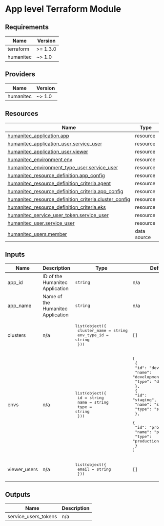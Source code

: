 # App level Terraform Module

<!-- BEGIN_TF_DOCS -->
## Requirements

| Name | Version |
|------|---------|
| terraform | >= 1.3.0 |
| humanitec | ~> 1.0 |

## Providers

| Name | Version |
|------|---------|
| humanitec | ~> 1.0 |

## Resources

| Name | Type |
|------|------|
| [humanitec_application.app](https://registry.terraform.io/providers/humanitec/humanitec/latest/docs/resources/application) | resource |
| [humanitec_application_user.service_user](https://registry.terraform.io/providers/humanitec/humanitec/latest/docs/resources/application_user) | resource |
| [humanitec_application_user.viewer](https://registry.terraform.io/providers/humanitec/humanitec/latest/docs/resources/application_user) | resource |
| [humanitec_environment.env](https://registry.terraform.io/providers/humanitec/humanitec/latest/docs/resources/environment) | resource |
| [humanitec_environment_type_user.service_user](https://registry.terraform.io/providers/humanitec/humanitec/latest/docs/resources/environment_type_user) | resource |
| [humanitec_resource_definition.app_config](https://registry.terraform.io/providers/humanitec/humanitec/latest/docs/resources/resource_definition) | resource |
| [humanitec_resource_definition_criteria.agent](https://registry.terraform.io/providers/humanitec/humanitec/latest/docs/resources/resource_definition_criteria) | resource |
| [humanitec_resource_definition_criteria.app_config](https://registry.terraform.io/providers/humanitec/humanitec/latest/docs/resources/resource_definition_criteria) | resource |
| [humanitec_resource_definition_criteria.cluster_config](https://registry.terraform.io/providers/humanitec/humanitec/latest/docs/resources/resource_definition_criteria) | resource |
| [humanitec_resource_definition_criteria.eks](https://registry.terraform.io/providers/humanitec/humanitec/latest/docs/resources/resource_definition_criteria) | resource |
| [humanitec_service_user_token.service_user](https://registry.terraform.io/providers/humanitec/humanitec/latest/docs/resources/service_user_token) | resource |
| [humanitec_user.service_user](https://registry.terraform.io/providers/humanitec/humanitec/latest/docs/resources/user) | resource |
| [humanitec_users.member](https://registry.terraform.io/providers/humanitec/humanitec/latest/docs/data-sources/users) | data source |

## Inputs

| Name | Description | Type | Default | Required |
|------|-------------|------|---------|:--------:|
| app\_id | ID of the Humanitec Application | `string` | n/a | yes |
| app\_name | Name of the Humanitec Application | `string` | n/a | yes |
| clusters | n/a | <pre>list(object({<br/>    cluster_name = string<br/>    env_type_id  = string<br/>  }))</pre> | `[]` | no |
| envs | n/a | <pre>list(object({<br/>    id   = string<br/>    name = string<br/>    type = string<br/>  }))</pre> | <pre>[<br/>  {<br/>    "id": "development",<br/>    "name": "development",<br/>    "type": "development"<br/>  },<br/>  {<br/>    "id": "staging",<br/>    "name": "staging",<br/>    "type": "staging"<br/>  },<br/>  {<br/>    "id": "production",<br/>    "name": "production",<br/>    "type": "production"<br/>  }<br/>]</pre> | no |
| viewer\_users | n/a | <pre>list(object({<br/>    email = string<br/>  }))</pre> | `[]` | no |

## Outputs

| Name | Description |
|------|-------------|
| service\_users\_tokens | n/a |
<!-- END_TF_DOCS -->